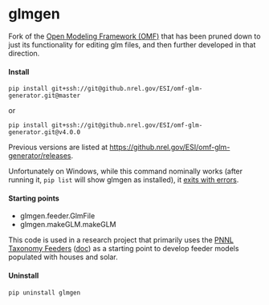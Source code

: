 # glmgen

Fork of the [Open Modeling Framework (OMF)](https://github.com/dpinney/omf) that has been pruned down to just its functionality for editing glm files, and then further developed in that direction.

#### Install

`pip install git+ssh://git@github.nrel.gov/ESI/omf-glm-generator.git@master`

or 

`pip install git+ssh://git@github.nrel.gov/ESI/omf-glm-generator.git@v4.0.0`

Previous versions are listed at https://github.nrel.gov/ESI/omf-glm-generator/releases.

Unfortunately on Windows, while this command nominally works (after running it, `pip list` will show glmgen as installed), it [exits with errors](http://stackoverflow.com/q/23938896/1470262).

#### Starting points

- glmgen.feeder.GlmFile
- glmgen.makeGLM.makeGLM

This code is used in a research project that primarily uses the [PNNL Taxonomy Feeders](http://sourceforge.net/p/gridlab-d/code/HEAD/tree/Taxonomy_Feeders/) ([doc](http://www.gridlabd.org/models/feeders/taxonomy_of_prototypical_feeders.pdf)) as a starting point to develop feeder models populated with houses and solar.

#### Uninstall

`pip uninstall glmgen`

